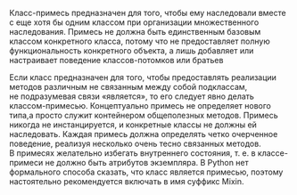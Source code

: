 Класс-примесь предназначен для того, чтобы ему наследовали вместе с еще хотя бы одним классом при организации множественного наследования. Примесь не должна быть единственным базовым классом конкретного класса, потому что не предоставляет полную функциональность конкретного объекта, а лишь добавляет или настраивает поведение классов-потомков или братьев

Если класс предназначен для того, чтобы предоставлять реализации методов различным не связанным между собой подклассам, не подразумевая связи «является», то его следует явно делать классом-примесью. Концептуально примесь не определяет нового типа,а просто служит контейнером общеполезных методов. Примесь никогда не инстанцируется, и конкретные классы не должны ей наследовать. Каждая примесь должна определять четко очерченное поведение, реализуя несколько очень тесно связанных методов. В примесях желательно избегать внутреннего состояния, т. е. в классе-примеси не должно быть атрибутов экземпляра. В Python нет формального способа сказать, что класс является примесью, поэтому настоятельно рекомендуется включать в имя суффикс Mixin.
